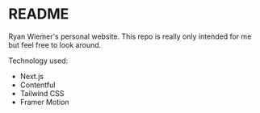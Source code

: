 # README

Ryan Wiemer's personal website. This repo is really only intended for me but feel free to look around.

Technology used:

- Next.js
- Contentful
- Tailwind CSS
- Framer Motion
